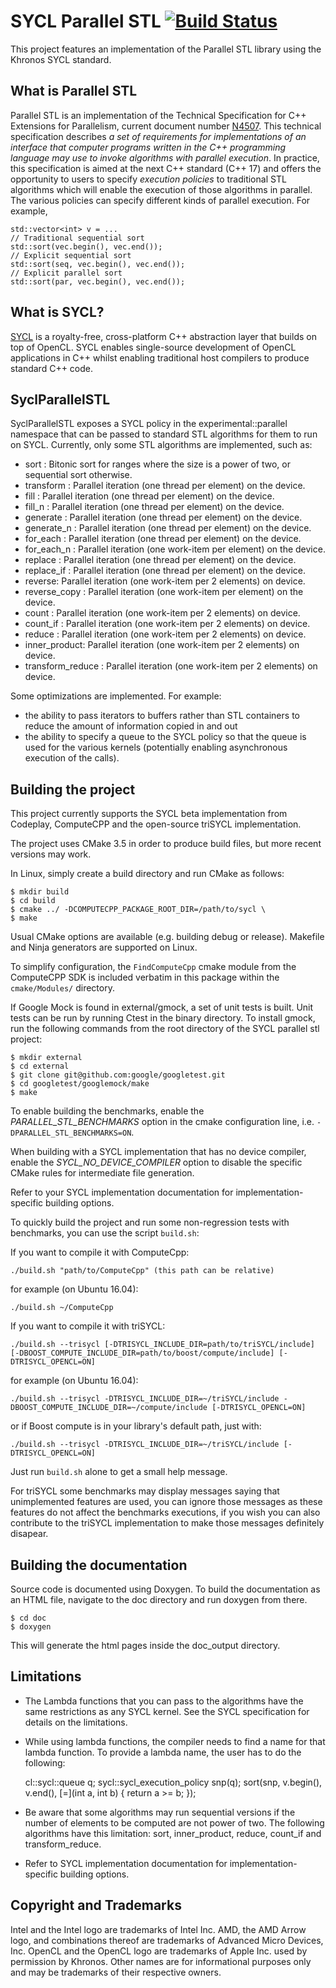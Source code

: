 SYCL Parallel STL [![Build Status](https://travis-ci.org/KhronosGroup/SyclParallelSTL.svg?branch=master)](https://travis-ci.org/KhronosGroup/SyclParallelSTL)
==============================

This project features an implementation of the Parallel STL library
using the Khronos SYCL standard.

What is Parallel STL
-----------------------

Parallel STL is an implementation of the Technical Specification for C++
Extensions for Parallelism, current document number
[N4507](http://www.open-std.org/jtc1/sc22/wg21/docs/papers/2015/n4507.pdf).
This technical specification describes _a set of requirements for
implementations of an interface that computer programs written in the
C++ programming language may use to invoke algorithms with parallel
execution_.
In practice, this specification is aimed at the next C++ standard (C++ 17) and
offers the opportunity to users to specify _execution policies_ to
traditional STL algorithms which will enable the execution of
those algorithms in parallel.
The various policies can specify different kinds of parallel execution.
For example,

    std::vector<int> v = ...
    // Traditional sequential sort
    std::sort(vec.begin(), vec.end());
    // Explicit sequential sort
    std::sort(seq, vec.begin(), vec.end());
    // Explicit parallel sort
    std::sort(par, vec.begin(), vec.end());


What is SYCL?
----------------------

[SYCL](https://www.khronos.org/opencl/sycl) is a royalty-free,
cross-platform C++ abstraction layer that builds on top of OpenCL.
SYCL enables single-source development of OpenCL applications in C++ whilst
enabling traditional host compilers to produce standard C++ code.

SyclParallelSTL
---------------------

SyclParallelSTL exposes a SYCL policy in the experimental::parallel namespace
that can be passed to standard STL algorithms for them to run on SYCL.
Currently, only some STL algorithms are implemented, such as:

* sort : Bitonic sort for ranges where the size is a power of two, or sequential
  sort otherwise.
* transform : Parallel iteration (one thread per element) on the device.
* fill : Parallel iteration (one thread per element) on the device.
* fill\_n : Parallel iteration (one thread per element) on the device.
* generate : Parallel iteration (one thread per element) on the device.
* generate\_n : Parallel iteration (one thread per element) on the device.
* for\_each  : Parallel iteration (one thread per element) on the device.
* for\_each\_n : Parallel iteration (one work-item per element) on the device.
* replace : Parallel iteration (one thread per element) on the device.
* replace\_if : Parallel iteration (one thread per element) on the device.
* reverse: Parallel iteration (one work-item per 2 elements) on device.
* reverse\_copy : Parallel iteration (one work-item per element) on the device.
* count : Parallel iteration (one work-item per 2 elements) on device.
* count\_if : Parallel iteration (one work-item per 2 elements) on device.
* reduce : Parallel iteration (one work-item per 2 elements) on device.
* inner\_product: Parallel iteration (one work-item per 2 elements) on device.
* transform\_reduce : Parallel iteration (one work-item per 2 elements) on device.

Some optimizations are implemented. For example:

* the ability to pass iterators to buffers rather than STL containers to reduce
the amount of information copied in and out
* the ability to specify a queue to the SYCL policy so that the queue is used
for the various kernels (potentially enabling asynchronous execution of the calls).

Building the project
----------------------

This project currently supports the SYCL beta implementation from Codeplay,
ComputeCPP and the open-source triSYCL implementation.

The project uses CMake 3.5 in order to produce build files,
but more recent versions may work.

In Linux, simply create a build directory and run CMake as follows:

    $ mkdir build
    $ cd build
    $ cmake ../ -DCOMPUTECPP_PACKAGE_ROOT_DIR=/path/to/sycl \
    $ make

Usual CMake options are available (e.g. building debug or release).
Makefile and Ninja generators are supported on Linux.

To simplify configuration, the `FindComputeCpp` cmake module from the ComputeCPP
SDK is included verbatim in this package within the `cmake/Modules/` directory.

If Google Mock is found in external/gmock, a set of unit tests is built.
Unit tests can be run by running Ctest in the binary directory. To install
gmock, run the following commands from the root directory of the SYCL parallel
stl project:

    $ mkdir external
    $ cd external
    $ git clone git@github.com:google/googletest.git
    $ cd googletest/googlemock/make
    $ make

To enable building the benchmarks, enable the *PARALLEL_STL_BENCHMARKS* option
in the cmake configuration line, i.e. `-DPARALLEL_STL_BENCHMARKS=ON`.

When building with a SYCL implementation that has no device compiler,
enable the *SYCL_NO_DEVICE_COMPILER* option to disable the specific
CMake rules for intermediate file generation.

Refer to your SYCL implementation documentation for
implementation-specific building options.

To quickly build the project and run some non-regression tests with
benchmarks, you can use the script `build.sh`:

If you want to compile it with ComputeCpp:

    ./build.sh "path/to/ComputeCpp" (this path can be relative)

for example (on Ubuntu 16.04):

    ./build.sh ~/ComputeCpp

If you want to compile it with triSYCL:

    ./build.sh --trisycl [-DTRISYCL_INCLUDE_DIR=path/to/triSYCL/include] [-DBOOST_COMPUTE_INCLUDE_DIR=path/to/boost/compute/include] [-DTRISYCL_OPENCL=ON]
for example (on Ubuntu 16.04):

    ./build.sh --trisycl -DTRISYCL_INCLUDE_DIR=~/triSYCL/include -DBOOST_COMPUTE_INCLUDE_DIR=~/compute/include [-DTRISYCL_OPENCL=ON]

or if Boost compute is in your library's default path, just with:

    ./build.sh --trisycl -DTRISYCL_INCLUDE_DIR=~/triSYCL/include [-DTRISYCL_OPENCL=ON]


Just run `build.sh` alone to get a small help message.

For triSYCL some benchmarks may display messages saying that unimplemented
features are used, you can ignore those messages as these features do not affect
the benchmarks executions, if you wish you can also contribute to the triSYCL
implementation to make those messages definitely disapear.

Building the documentation
----------------------------

Source code is documented using Doxygen.
To build the documentation as an HTML file, navigate to the doc
directory and run doxygen from there.

    $ cd doc
    $ doxygen

This will generate the html pages inside the doc\_output directory.

Limitations
------------

* The Lambda functions that you can pass to the algorithms have the same
restrictions as any SYCL kernel. See the SYCL specification for details
on the limitations.

* While using lambda functions, the compiler needs to find a name for that lambda
function. To provide a lambda name, the user has to do the following:

    cl::sycl::queue q;
    sycl::sycl_execution_policy<class SortAlgorithm3> snp(q);
    sort(snp, v.begin(), v.end(), [=](int a, int b) { return a >= b; });

* Be aware that some algorithms may run sequential versions if the number of
elements to be computed are not power of two. The following algorithms have
this limitation: sort, inner_product, reduce, count_if and transform_reduce.

* Refer to SYCL implementation documentation for implementation-specific
building options.

Copyright and Trademarks
------------------------

Intel and the Intel logo are trademarks of Intel Inc. AMD, the AMD Arrow
logo, and combinations thereof are trademarks of Advanced Micro Devices, Inc.
OpenCL and the OpenCL logo are trademarks of Apple Inc. used by permission by
Khronos. Other names are for informational purposes only and may be trademarks
of their respective owners.
